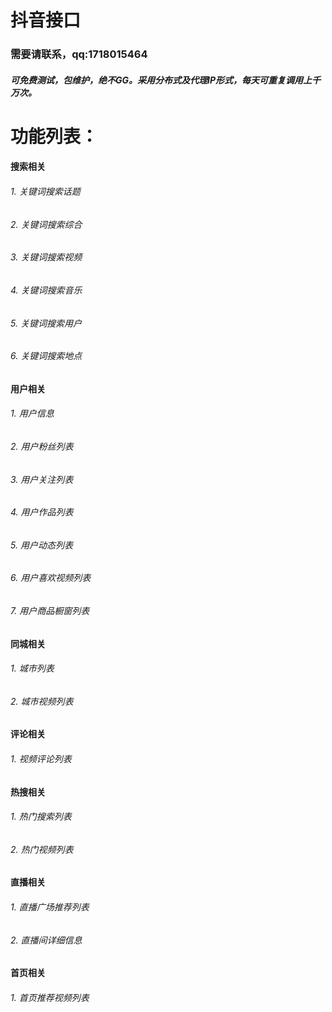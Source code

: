抖音接口
=

### 需要请联系，qq:1718015464

##### 可免费测试，包维护，绝不GG。采用分布式及代理IP形式，每天可重复调用上千万次。



# 功能列表：
#### 搜索相关
###### 1. 关键词搜索话题
###### 2. 关键词搜索综合
###### 3. 关键词搜索视频
###### 4. 关键词搜索音乐
###### 5. 关键词搜索用户
###### 6. 关键词搜索地点


#### 用户相关
###### 1. 用户信息
###### 2. 用户粉丝列表
###### 3. 用户关注列表
###### 4. 用户作品列表
###### 5. 用户动态列表
###### 6. 用户喜欢视频列表
###### 7. 用户商品橱窗列表


#### 同城相关
###### 1. 城市列表
###### 2. 城市视频列表



#### 评论相关
###### 1. 视频评论列表


#### 热搜相关
###### 1. 热门搜索列表
###### 2. 热门视频列表



#### 直播相关
###### 1. 直播广场推荐列表
###### 2. 直播间详细信息


#### 首页相关
###### 1. 首页推荐视频列表
